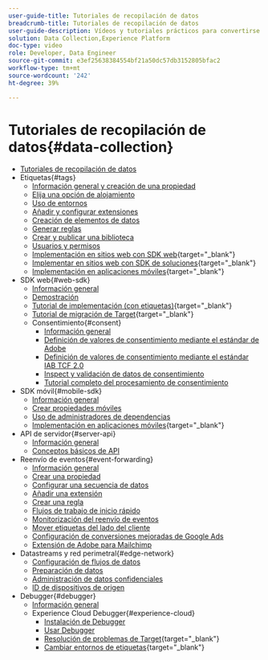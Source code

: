 ```yaml
---
user-guide-title: Tutoriales de recopilación de datos
breadcrumb-title: Tutoriales de recopilación de datos
user-guide-description: Vídeos y tutoriales prácticos para convertirse en un usuario experto en la recopilación de datos en Experience Platform.
solution: Data Collection,Experience Platform
doc-type: video
role: Developer, Data Engineer
source-git-commit: e3ef25638384554bf21a50dc57db3152805bfac2
workflow-type: tm+mt
source-wordcount: '242'
ht-degree: 39%

---
```



# Tutoriales de recopilación de datos{#data-collection}

+ [Tutoriales de recopilación de datos](overview.md)
+ Etiquetas{#tags}
   + [Información general y creación de una propiedad](tags/create-a-property.md)
   + [Elija una opción de alojamiento](tags/choose-a-hosting-option.md)
   + [Uso de entornos](tags/use-environments.md)
   + [Añadir y configurar extensiones](tags/add-and-configure-extensions.md)
   + [Creación de elementos de datos](tags/create-data-elements.md)
   + [Generar reglas](tags/build-rules.md)
   + [Crear y publicar una biblioteca](tags/build-and-publish-a-library.md)
   + [Usuarios y permisos](tags/users-and-permissions.md)
   + [Implementación en sitios web con SDK web](https://experienceleague.adobe.com/docs/platform-learn/implement-web-sdk/overview.html?lang=es){target="_blank"}
   + [Implementar en sitios web con SDK de soluciones](https://experienceleague.adobe.com/docs/platform-learn/implement-in-websites/overview.html){target="_blank"}
   + [Implementación en aplicaciones móviles](https://experienceleague.adobe.com/docs/platform-learn/implement-mobile-sdk/overview.html?lang=es){target="_blank"}
+ SDK web{#web-sdk}
   + [Información general](web-sdk/overview.md)
   + [Demostración](web-sdk/demo.md)
   + [Tutorial de implementación (con etiquetas)](https://experienceleague.adobe.com/docs/platform-learn/implement-web-sdk/overview.html?lang=es){target="_blank"}
   + [Tutorial de migración de Target](https://experienceleague.adobe.com/docs/platform-learn/migrate-target-to-websdk/introduction.html?lang=es){target="_blank"}
   + Consentimiento{#consent}
      + [Información general](web-sdk/consent/overview.md)
      + [Definición de valores de consentimiento mediante el estándar de Adobe](web-sdk/consent/set-consent-adobe.md)
      + [Definición de valores de consentimiento mediante el estándar IAB TCF 2.0](web-sdk/consent/set-consent-iab.md)
      + [Inspect y validación de datos de consentimiento](web-sdk/consent/inspect.md)
      + [Tutorial completo del procesamiento de consentimiento](web-sdk/consent/tutorial.md)
+ SDK móvil{#mobile-sdk}
   + [Información general](mobile-sdk/overview.md)
   + [Crear propiedades móviles](mobile-sdk/create-mobile-properties.md)
   + [Uso de administradores de dependencias](mobile-sdk/use-dependency-managers.md)
   + [Implementación en aplicaciones móviles](https://experienceleague.adobe.com/docs/platform-learn/implement-mobile-sdk/overview.html?lang=es){target="_blank"}
+ API de servidor{#server-api}
   + [Información general](server-api/overview.md)
   + [Conceptos básicos de API](server-api/introduction.md)
+ Reenvío de eventos{#event-forwarding}
   + [Información general](event-forwarding/overview.md)
   + [Crear una propiedad](event-forwarding/create-a-property.md)
   + [Configurar una secuencia de datos](event-forwarding/set-up-a-datastream.md)
   + [Añadir una extensión](event-forwarding/add-an-extension.md)
   + [Crear una regla](event-forwarding/create-a-rule.md)
   + [Flujos de trabajo de inicio rápido](event-forwarding/quick-start-workflows.md)
   + [Monitorización del reenvío de eventos](event-forwarding/monitor.md)
   + [Mover etiquetas del lado del cliente](event-forwarding/consider-moving-tags.md)
   + [Configuración de conversiones mejoradas de Google Ads](event-forwarding/set-up-google-ads-enhanced-conversions.md)
   + [Extensión de Adobe para Mailchimp](event-forwarding/adobe-extension-for-mailchimp.md)
+ Datastreams y red perimetral{#edge-network}
   + [Configuración de flujos de datos](edge/configure-datastreams.md)
   + [Preparación de datos](edge/data-prep.md)
   + [Administración de datos confidenciales](edge/manage-sensitive-data-in-datastreams.md)
   + [ID de dispositivos de origen](edge/generate-first-party-device-ids.md)
+ Debugger{#debugger}
   + [Información general](debugger/overview.md)
   + Experience Cloud Debugger{#experience-cloud}
      + [Instalación de Debugger](debugger/experience-cloud/add-the-extension.md)
      + [Usar Debugger](debugger/experience-cloud/use-the-experience-cloud-debugger.md)
      + [Resolución de problemas de Target](https://experienceleague.adobe.com/docs/target-learn/tutorials/troubleshooting/troubleshoot-with-the-experience-cloud-debugger.html){target="_blank"}
      + [Cambiar entornos de etiquetas](https://experienceleague.adobe.com/docs/platform-learn/implement-in-websites/configure-tags/switch-environments.html){target="_blank"}
